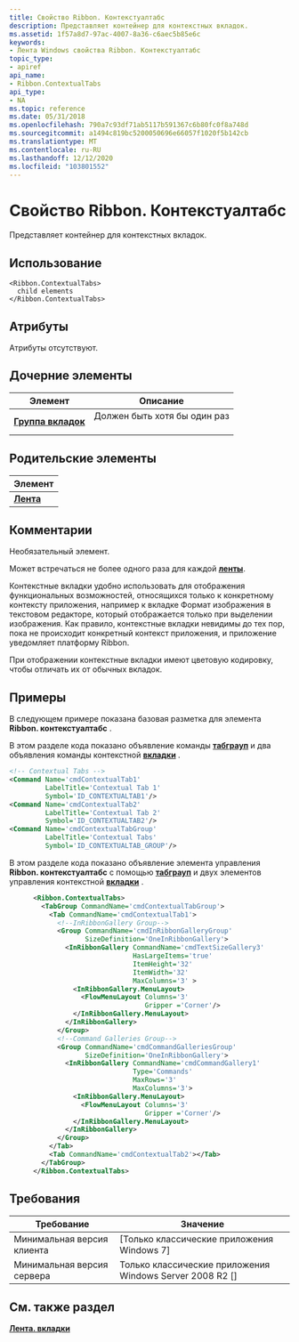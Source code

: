 ```yaml
---
title: Свойство Ribbon. Контекстуалтабс
description: Представляет контейнер для контекстных вкладок.
ms.assetid: 1f57a8d7-97ac-4007-8a36-c6aec5b85e6c
keywords:
- Лента Windows свойства Ribbon. Контекстуалтабс
topic_type:
- apiref
api_name:
- Ribbon.ContextualTabs
api_type:
- NA
ms.topic: reference
ms.date: 05/31/2018
ms.openlocfilehash: 790a7c93df71ab5117b591367c6b80fc0f8a748d
ms.sourcegitcommit: a1494c819bc5200050696e66057f1020f5b142cb
ms.translationtype: MT
ms.contentlocale: ru-RU
ms.lasthandoff: 12/12/2020
ms.locfileid: "103801552"
---
```

# <a name="ribboncontextualtabs-property"></a>Свойство Ribbon. Контекстуалтабс

Представляет контейнер для контекстных вкладок.

## <a name="usage"></a>Использование

``` syntax
<Ribbon.ContextualTabs>
  child elements
</Ribbon.ContextualTabs>
```

## <a name="attributes"></a>Атрибуты

Атрибуты отсутствуют.

## <a name="child-elements"></a>Дочерние элементы



| Элемент                                                       | Описание                                     |
|---------------------------------------------------------------|-------------------------------------------------|
| [**Группа вкладок**](windowsribbon-element-tabgroup.md)<br/> | Должен быть хотя бы один раз<br/> <br/> |



## <a name="parent-elements"></a>Родительские элементы



| Элемент                                                   |
|-----------------------------------------------------------|
| [**Лента**](windowsribbon-element-ribbon.md)<br/> |



## <a name="remarks"></a>Комментарии

Необязательный элемент.

Может встречаться не более одного раза для каждой [**ленты**](windowsribbon-element-ribbon.md).

Контекстные вкладки удобно использовать для отображения функциональных возможностей, относящихся только к конкретному контексту приложения, например к вкладке Формат изображения в текстовом редакторе, который отображается только при выделении изображения. Как правило, контекстные вкладки невидимы до тех пор, пока не происходит конкретный контекст приложения, и приложение уведомляет платформу Ribbon.

При отображении контекстные вкладки имеют цветовую кодировку, чтобы отличать их от обычных вкладок.

## <a name="examples"></a>Примеры

В следующем примере показана базовая разметка для элемента **Ribbon. контекстуалтабс** .

В этом разделе кода показано объявление команды [**табграуп**](windowsribbon-element-tabgroup.md) и два объявления команды контекстной [**вкладки**](windowsribbon-element-tab.md) .


```XML
<!-- Contextual Tabs -->
<Command Name='cmdContextualTab1'
         LabelTitle='Contextual Tab 1'
         Symbol='ID_CONTEXTUALTAB1'/>
<Command Name='cmdContextualTab2'
         LabelTitle='Contextual Tab 2'
         Symbol='ID_CONTEXTUALTAB2'/>
<Command Name='cmdContextualTabGroup'
         LabelTitle='Contextual Tabs'
         Symbol='ID_CONTEXTUALTAB_GROUP'/>
```



В этом разделе кода показано объявление элемента управления **Ribbon. контекстуалтабс** с помощью [**табграуп**](windowsribbon-element-tabgroup.md) и двух элементов управления контекстной [**вкладки**](windowsribbon-element-tab.md) .


```XML
      <Ribbon.ContextualTabs>
        <TabGroup CommandName='cmdContextualTabGroup'>
          <Tab CommandName='cmdContextualTab1'>
            <!--InRibbonGallery Group-->
            <Group CommandName='cmdInRibbonGalleryGroup'
                   SizeDefinition='OneInRibbonGallery'>
              <InRibbonGallery CommandName='cmdTextSizeGallery3'
                               HasLargeItems='true'
                               ItemHeight='32'
                               ItemWidth='32'
                               MaxColumns='3' >
                <InRibbonGallery.MenuLayout>
                  <FlowMenuLayout Columns='3'
                                  Gripper ='Corner'/>
                </InRibbonGallery.MenuLayout>
              </InRibbonGallery>
            </Group>
            <!--Command Galleries Group-->
            <Group CommandName='cmdCommandGalleriesGroup'
                   SizeDefinition='OneInRibbonGallery'>
              <InRibbonGallery CommandName='cmdCommandGallery1'
                               Type='Commands'
                               MaxRows='3'
                               MaxColumns='3'>
                <InRibbonGallery.MenuLayout>
                  <FlowMenuLayout Columns='3'
                                  Gripper ='Corner'/>
                </InRibbonGallery.MenuLayout>
              </InRibbonGallery>
            </Group>
          </Tab>
          <Tab CommandName='cmdContextualTab2'></Tab>
        </TabGroup>
      </Ribbon.ContextualTabs> 
```



## <a name="requirements"></a>Требования



| Требование | Значение |
|-------------------------------------|---------------------------------------------------------|
| Минимальная версия клиента<br/> | \[Только классические приложения Windows 7\]<br/>              |
| Минимальная версия сервера<br/> | Только классические приложения Windows Server 2008 R2 \[\]<br/> |



## <a name="see-also"></a>См. также раздел

<dl> <dt>

[**Лента. вкладки**](windowsribbon-element-ribbon-tabs.md)
</dt> </dl>

 

 





